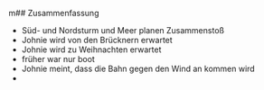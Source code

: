m## Zusammenfassung
+ Süd- und Nordsturm und Meer planen Zusammenstoß
+ Johnie wird von den Brücknern erwartet
+ Johnie wird zu Weihnachten erwartet
+ früher war nur boot
+ Johnie meint, dass die Bahn gegen den Wind an kommen wird
+  